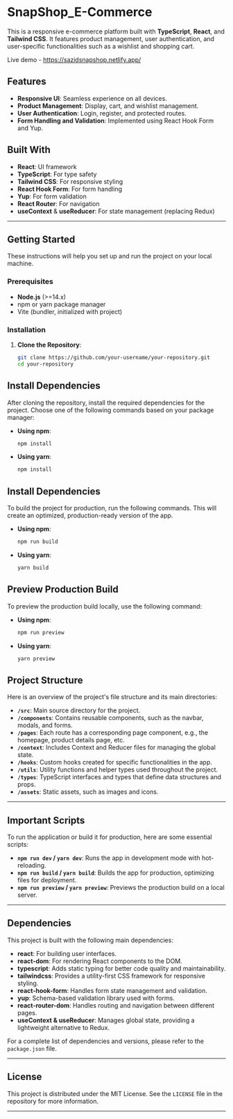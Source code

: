 # SnapShop_E-Commerce

This is a responsive e-commerce platform built with **TypeScript**, **React**, and **Tailwind CSS**. It features product management, user authentication, and user-specific functionalities such as a wishlist and shopping cart.

Live demo - https://sazidsnapshop.netlify.app/

## Features
- **Responsive UI**: Seamless experience on all devices.
- **Product Management**: Display, cart, and wishlist management.
- **User Authentication**: Login, register, and protected routes.
- **Form Handling and Validation**: Implemented using React Hook Form and Yup.

## Built With
- **React**: UI framework
- **TypeScript**: For type safety
- **Tailwind CSS**: For responsive styling
- **React Hook Form**: For form handling
- **Yup**: For form validation
- **React Router**: For navigation
- **useContext** & **useReducer**: For state management (replacing Redux)

---

## Getting Started
These instructions will help you set up and run the project on your local machine.

### Prerequisites
- **Node.js** (>=14.x)
- npm or yarn package manager
- Vite (bundler, initialized with project)

### Installation

1. **Clone the Repository**:
   ```bash
   git clone https://github.com/your-username/your-repository.git
   cd your-repository

## Install Dependencies

After cloning the repository, install the required dependencies for the project. Choose one of the following commands based on your package manager:

- **Using npm**:
  ```bash
  npm install
  
- **Using yarn**:
  ```bash
  npm install
  
## Install Dependencies

To build the project for production, run the following commands. This will create an optimized, production-ready version of the app.

- **Using npm**:
  ```bash
  npm run build
  
- **Using yarn**:
  ```bash
  yarn build
  
## Preview Production Build

To preview the production build locally, use the following command:

- **Using npm**:
  ```bash
  npm run preview
  
- **Using yarn**:
  ```bash
  yarn preview

## Project Structure

Here is an overview of the project's file structure and its main directories:

- **`/src`**: Main source directory for the project.
- **`/components`**: Contains reusable components, such as the navbar, modals, and forms.
- **`/pages`**: Each route has a corresponding page component, e.g., the homepage, product details page, etc.
- **`/context`**: Includes Context and Reducer files for managing the global state.
- **`/hooks`**: Custom hooks created for specific functionalities in the app.
- **`/utils`**: Utility functions and helper types used throughout the project.
- **`/types`**: TypeScript interfaces and types that define data structures and props.
- **`/assets`**: Static assets, such as images and icons.

---

## Important Scripts

To run the application or build it for production, here are some essential scripts:

- **`npm run dev` / `yarn dev`**: Runs the app in development mode with hot-reloading.
- **`npm run build` / `yarn build`**: Builds the app for production, optimizing files for deployment.
- **`npm run preview` / `yarn preview`**: Previews the production build on a local server.

---

## Dependencies

This project is built with the following main dependencies:

- **react**: For building user interfaces.
- **react-dom**: For rendering React components to the DOM.
- **typescript**: Adds static typing for better code quality and maintainability.
- **tailwindcss**: Provides a utility-first CSS framework for responsive styling.
- **react-hook-form**: Handles form state management and validation.
- **yup**: Schema-based validation library used with forms.
- **react-router-dom**: Handles routing and navigation between different pages.
- **useContext & useReducer**: Manages global state, providing a lightweight alternative to Redux.

For a complete list of dependencies and versions, please refer to the `package.json` file.

---

## License

This project is distributed under the MIT License. See the `LICENSE` file in the repository for more information.

---




